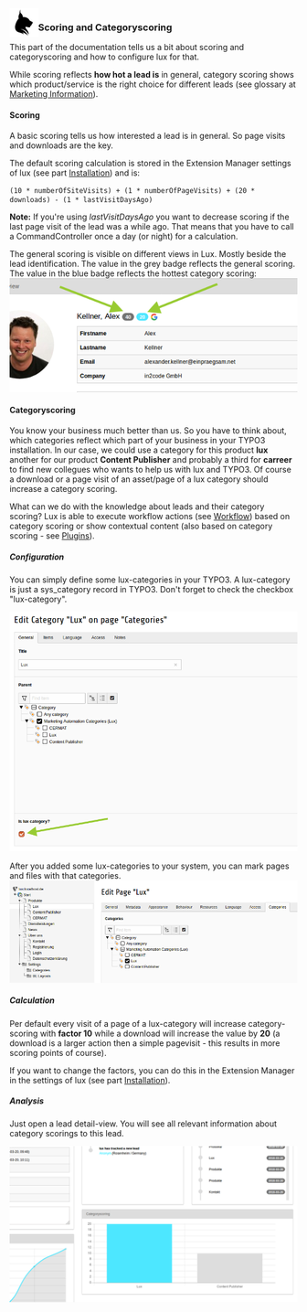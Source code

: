 <img align="left" src="../../../Resources/Public/Icons/lux.svg" width="50" />

### Scoring and Categoryscoring

This part of the documentation tells us a bit about scoring and categoryscoring and how to configure lux for that.

While scoring reflects **how hot a lead is** in general, category scoring shows which product/service
is the right choice for different leads (see glossary at [Marketing Information](../../Marketing/Index.md)).




#### Scoring

A basic scoring tells us how interested a lead is in general. So page visits and downloads are the key.

The default scoring calculation is stored in the Extension Manager settings of lux (see part
[Installation](../Installation/Index.md)) and is:

```
(10 * numberOfSiteVisits) + (1 * numberOfPageVisits) + (20 * downloads) - (1 * lastVisitDaysAgo)
```

**Note:** If you're using *lastVisitDaysAgo* you want to decrease scoring if the last page visit of the lead was a while
ago. That means that you have to call a CommandController once a day (or night) for a calculation.

The general scoring is visible on different views in Lux. Mostly beside the lead identification.
The value in the grey badge reflects the general scoring. The value in the blue badge reflects the hottest category
scoring:
<img src="../../../Documentation/Images/documentation_scoring.png" />




#### Categoryscoring

You know your business much better than us. So you have to think about, which categories reflect which part of your
business in your TYPO3 installation.
In our case, we could use a category for this product **lux** another for our product **Content Publisher**
and probably a third for **carreer** to find new collegues who wants to help us with lux and TYPO3.
Of course a download or a page visit of an asset/page of a lux category should increase a category scoring.

What can we do with the knowledge about leads and their category scoring? Lux is able to execute workflow actions
(see [Workflow](../Campaigns/Index.md)) based on category scoring or show contextual content
(also based on category scoring - see [Plugins](../Plugins/Index.md)).

##### Configuration

You can simply define some lux-categories in your TYPO3. A lux-category is just a sys_category record in TYPO3.
Don't forget to check the checkbox "lux-category".

<img src="../../../Documentation/Images/documentation_categoryscorings_categories.png" width="800" />

After you added some lux-categories to your system, you can mark pages and files with that categories.
<img src="../../../Documentation/Images/documentation_categoryscorings_page.png" width="800" />

##### Calculation

Per default every visit of a page of a lux-category will increase category-scoring with **factor 10** while a download
will increase the value by **20** (a download is a larger action then a simple pagevisit - this results in more scoring
points of course).

If you want to change the factors, you can do this in the Extension Manager in the settings of lux (see part
[Installation](../Installation/Index.md)).

##### Analysis

Just open a lead detail-view. You will see all relevant information about category scorings to this lead.

<img src="../../../Documentation/Images/documentation_categoryscorings_detail.png" width="800" />
